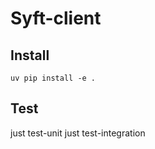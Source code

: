 # Syft-client

## Install

```
uv pip install -e .
```

## Test

just test-unit
just test-integration
